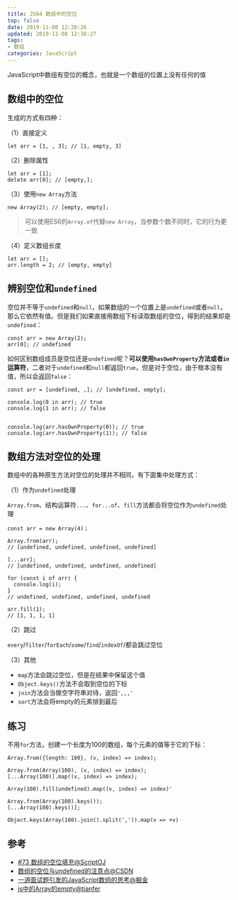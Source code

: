 ```yaml
---
title: JS64 数组中的空位
top: false
date: 2019-11-08 12:38:26
updated: 2019-11-08 12:38:27
tags:
- 数组
categories: JavaScript
---
```


JavaScript中数组有空位的概念，也就是一个数组的位置上没有任何的值

<!-- more -->

## 数组中的空位

生成的方式有四种：

（1）直接定义

```JS
let arr = [1, , 3]; // [1, empty, 3]
```

（2）删除属性

```JS
let arr = [1]; 
delete arr[0]; // [empty,];
```

（3）使用`new Array`方法

```JS
new Array(2); // [empty, empty];
```

> 可以使用ES6的`Array.of`代替`new Array`，当参数个数不同时，它的行为更一致

（4）定义数组长度

```JS
let arr = [];
arr.length = 2; // [empty, empty]
```


## 辨别空位和`undefined`

空位并不等于`undefined`和`null`，如果数组的一个位置上是`undefined`或者`null`，那么它依然有值。但是我们如果直接用数组下标读取数组的空位，得到的结果却是`undefined`：

```JS
const arr = new Array(2);
arr[0]; // undefined
```

如何区别数组成员是空位还是`undefined`呢？**可以使用`hasOwnProperty`方法或者`in`运算符**，二者对于`undefined`和`null`都返回`true`，但是对于空位，由于根本没有值，所以会返回`false`：

```JS
const arr = [undefined, ,]; // [undefined, empty];

console.log(0 in arr); // true
console.log(1 in arr); // false


console.log(arr.hasOwnProperty(0)); // true
console.log(arr.hasOwnProperty(1)); // false
```

## 数组方法对空位的处理

数组中的各种原生方法对空位的处理并不相同，有下面集中处理方式：


（1）作为`undefined`处理

`Array.from`、结构运算符`...`、`for...of`、`fill`方法都会将空位作为`undefined`处理

```JS
const arr = new Array(4)；

Array.from(arr);       
// [undefined, undefined, undefined, undefined]

[...arr];              
// [undefined, undefined, undefined, undefined]

for (const i of arr) {
  console.log(i);
}
// undefined, undefined, undefined, undefined

arr.fill(1); 
// [1, 1, 1, 1]
```

（2）跳过

`every`/`filter`/`forEach`/`some`/`find`/`indexOf`/都会跳过空位

（3）其他

- `map`方法会跳过空位，但是在结果中保留这个值
- `Object.keys()`方法不会取到空位的下标
- `join`方法会当做空字符串对待，返回`',,,'`
- `sort`方法会将empty的元素排到最后

## 练习

不用`for`方法，创建一个长度为100的数组，每个元素的值等于它的下标：


```JS
Array.from({length: 100}, (v, index) => index); 

Array.from(Array(100), (v, index) => index);
[...Array(100)].map((v, index) => index);

Array(100).fill(undefined).map((v, index) => index)'

Array.from(Array(100).keys());
[...Array(100).keys()];

Object.keys(Array(100).join().split(',')).map(v => +v)
```



## 参考

- [#73 数组的空位填充@ScriptOJ](http://scriptoj.mangojuice.top/problems/73)
- [数组的空位与undefined的注意点@CSDN](https://blog.csdn.net/csdn_yudong/article/details/78343589)
- [一道面试题引发的JavaScript数组的思考@掘金](https://juejin.im/entry/58c76843ac502e00621c4ba5)
- [js中的Array的empty@tianfer](https://tianfer.github.io/2018/10/18/arrEmpty/)
